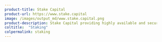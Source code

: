 ```yaml
---
product-title: Stake Capital
product-url: https://www.stake.capital
image: /images/output_md/www.stake.capital.png
product-description: Stake Capital providing highly available and secure blockchain validation services for all the leading proof-of-stake networks.
coltitle:  "Staking"
colpermalink: staking
---
```

